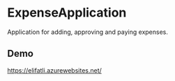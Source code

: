 # ExpenseApplication
Application for adding, approving and paying expenses.

## Demo
https://elifatli.azurewebsites.net/
